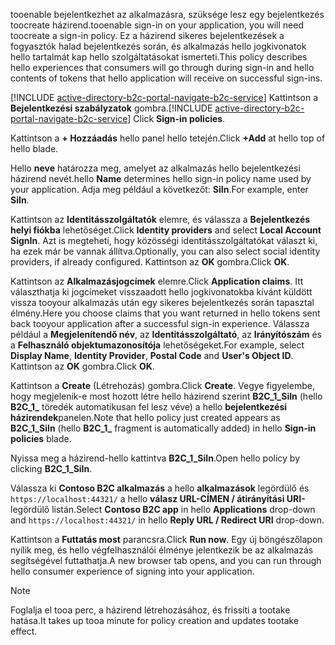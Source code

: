 <span data-ttu-id="371e5-101">tooenable bejelentkezhet az alkalmazásra, szüksége lesz egy bejelentkezés toocreate házirend.</span><span class="sxs-lookup"><span data-stu-id="371e5-101">tooenable sign-in on your application, you will need toocreate a sign-in policy.</span></span> <span data-ttu-id="371e5-102">Ez a házirend sikeres bejelentkezések a fogyasztók halad bejelentkezés során, és alkalmazás hello jogkivonatok hello tartalmát kap hello szolgáltatásokat ismerteti.</span><span class="sxs-lookup"><span data-stu-id="371e5-102">This policy describes hello experiences that consumers will go through during sign-in and hello contents of tokens that hello application will receive on successful sign-ins.</span></span>

<span data-ttu-id="371e5-103">[!INCLUDE [active-directory-b2c-portal-navigate-b2c-service](active-directory-b2c-portal-navigate-b2c-service.md)] Kattintson a **Bejelentkezési szabályzatok** gombra.</span><span class="sxs-lookup"><span data-stu-id="371e5-103">[!INCLUDE [active-directory-b2c-portal-navigate-b2c-service](active-directory-b2c-portal-navigate-b2c-service.md)] Click **Sign-in policies**.</span></span>

<span data-ttu-id="371e5-104">Kattintson a **+ Hozzáadás** hello panel hello tetején.</span><span class="sxs-lookup"><span data-stu-id="371e5-104">Click **+Add** at hello top of hello blade.</span></span>

<span data-ttu-id="371e5-105">Hello **neve** határozza meg, amelyet az alkalmazás hello bejelentkezési házirend nevét.</span><span class="sxs-lookup"><span data-stu-id="371e5-105">hello **Name** determines hello sign-in policy name used by your application.</span></span> <span data-ttu-id="371e5-106">Adja meg például a következőt: **SiIn**.</span><span class="sxs-lookup"><span data-stu-id="371e5-106">For example, enter **SiIn**.</span></span>

<span data-ttu-id="371e5-107">Kattintson az **Identitásszolgáltatók** elemre, és válassza a **Bejelentkezés helyi fiókba** lehetőséget.</span><span class="sxs-lookup"><span data-stu-id="371e5-107">Click **Identity providers** and select **Local Account SignIn**.</span></span> <span data-ttu-id="371e5-108">Azt is megteheti, hogy közösségi identitásszolgáltatókat választ ki, ha ezek már be vannak állítva.</span><span class="sxs-lookup"><span data-stu-id="371e5-108">Optionally, you can also select social identity providers, if already configured.</span></span> <span data-ttu-id="371e5-109">Kattintson az **OK** gombra.</span><span class="sxs-lookup"><span data-stu-id="371e5-109">Click **OK**.</span></span>

<span data-ttu-id="371e5-110">Kattintson az **Alkalmazásjogcímek** elemre.</span><span class="sxs-lookup"><span data-stu-id="371e5-110">Click **Application claims**.</span></span> <span data-ttu-id="371e5-111">Itt választhatja ki jogcímeket visszaadott hello jogkivonatokba kívánt küldött vissza tooyour alkalmazás után egy sikeres bejelentkezés során tapasztal élmény.</span><span class="sxs-lookup"><span data-stu-id="371e5-111">Here you choose claims that you want returned in hello tokens sent back tooyour application after a successful sign-in experience.</span></span> <span data-ttu-id="371e5-112">Válassza például a **Megjelenítendő név**, az **Identitásszolgáltató**, az **Irányítószám** és a **Felhasználó objektumazonosítója** lehetőségeket.</span><span class="sxs-lookup"><span data-stu-id="371e5-112">For example, select **Display Name**, **Identity Provider**, **Postal Code**  and **User's Object ID**.</span></span> <span data-ttu-id="371e5-113">Kattintson az **OK** gombra.</span><span class="sxs-lookup"><span data-stu-id="371e5-113">Click **OK**.</span></span>

<span data-ttu-id="371e5-114">Kattintson a **Create** (Létrehozás) gombra.</span><span class="sxs-lookup"><span data-stu-id="371e5-114">Click **Create**.</span></span> <span data-ttu-id="371e5-115">Vegye figyelembe, hogy megjelenik-e most hozott létre hello házirend szerint **B2C_1_SiIn** (hello **B2C\_1\_**  töredék automatikusan fel lesz véve) a hello **bejelentkezési házirendek**panelen.</span><span class="sxs-lookup"><span data-stu-id="371e5-115">Note that hello policy just created appears as **B2C_1_SiIn** (hello **B2C\_1\_** fragment is automatically added) in hello **Sign-in policies** blade.</span></span>

<span data-ttu-id="371e5-116">Nyissa meg a házirend-hello kattintva **B2C_1_SiIn**.</span><span class="sxs-lookup"><span data-stu-id="371e5-116">Open hello policy by clicking **B2C_1_SiIn**.</span></span>

<span data-ttu-id="371e5-117">Válassza ki **Contoso B2C alkalmazás** a hello **alkalmazások** legördülő és `https://localhost:44321/` a hello **válasz URL-CÍMEN / átirányítási URI-** legördülő listán.</span><span class="sxs-lookup"><span data-stu-id="371e5-117">Select **Contoso B2C app** in hello **Applications** drop-down and `https://localhost:44321/` in hello **Reply URL / Redirect URI** drop-down.</span></span>

<span data-ttu-id="371e5-118">Kattintson a **Futtatás most** parancsra.</span><span class="sxs-lookup"><span data-stu-id="371e5-118">Click **Run now**.</span></span> <span data-ttu-id="371e5-119">Egy új böngészőlapon nyílik meg, és hello végfelhasználói élménye jelentkezik be az alkalmazás segítségével futtathatja.</span><span class="sxs-lookup"><span data-stu-id="371e5-119">A new browser tab opens, and you can run through hello consumer experience of signing into your application.</span></span>

> [!NOTE]
> <span data-ttu-id="371e5-120">Foglalja el tooa perc, a házirend létrehozásához, és frissíti a tootake hatása.</span><span class="sxs-lookup"><span data-stu-id="371e5-120">It takes up tooa minute for policy creation and updates tootake effect.</span></span>
>